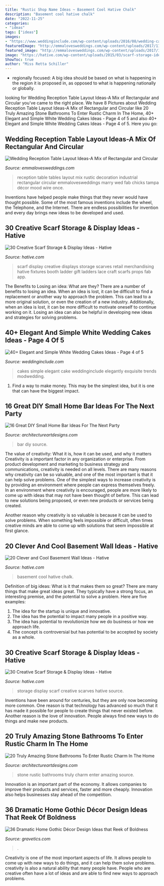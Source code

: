 ```yaml
---
title: "Rustic Shop Name Ideas ~ Basement Cool Hative Chalk"
description: "Basement cool hative chalk"
date: "2022-11-25"
categories:
- "ideas"
tags: ["ideas"]
images:
- "https://www.weddinginclude.com/wp-content/uploads/2016/08/wedding-cakes-2016.jpg"
featuredImage: "http://emmalovesweddings.com/wp-content/uploads/2017/11/rustic-industrial-wedding-reception-decoration-ideas.jpg"
featured_image: "http://emmalovesweddings.com/wp-content/uploads/2017/11/rustic-industrial-wedding-reception-decoration-ideas.jpg"
image: "https://hative.com/wp-content/uploads/2015/03/scarf-storage-ideas/18-creative-scarf-storage-and-display-ideas.jpg"
ShowToc: true
author: "Miss Retta Schiller"
---
```



- regionally focused: A big idea should be based on what is happening in the region it is proposed in, as opposed to what is happening nationally or globally.

	

		
looking for Wedding Reception Table Layout Ideas-A Mix of Rectangular and Circular you've came to the right place. We have 8 Pictures about Wedding Reception Table Layout Ideas-A Mix of Rectangular and Circular like 20 Truly Amazing Stone Bathrooms To Enter Rustic Charm In The Home, 40+ Elegant and Simple White Wedding Cakes Ideas - Page 4 of 5 and also 40+ Elegant and Simple White Wedding Cakes Ideas - Page 4 of 5. Here you go:
		
    
## Wedding Reception Table Layout Ideas-A Mix Of Rectangular And Circular

<img loading=lazy src="http://emmalovesweddings.com/wp-content/uploads/2017/11/rustic-industrial-wedding-reception-decoration-ideas.jpg" onerror="this.onerror=null;this.src='https://tse4.mm.bing.net/th?id=OIP.NZFRhTYpkJh0wIfGBHKurgHaLH&amp;pid=15.1';" alt="Wedding Reception Table Layout Ideas-A Mix of Rectangular and Circular">

_Source: emmalovesweddings.com_

>reception table tables layout mix rustic decoration industrial rectangular circular emmalovesweddings marry wed fab chicks tampa décor mood wire once. 

	

Inventions have helped people make things that they never would have thought possible. Some of the most famous inventions include the wheel, the Telephone, and the Internet. There are endless possibilities for invention and every day brings new ideas to be developed and used.

    
## 30 Creative Scarf Storage &amp; Display Ideas - Hative

<img loading=lazy src="https://hative.com/wp-content/uploads/2015/03/scarf-storage-ideas/18-creative-scarf-storage-and-display-ideas.jpg" onerror="this.onerror=null;this.src='https://tse4.mm.bing.net/th?id=OIP.c5J0HupbKDhjwNlEKR3-MwHaMY&amp;pid=15.1';" alt="30 Creative Scarf Storage &amp; Display Ideas - Hative">

_Source: hative.com_

>scarf display creative displays storage scarves retail merchandising hative fixtures booth ladder gift ladders lace craft scarfs props fab app. 

	

The Benefits to Losing an idea: What are they?
There are a number of benefits to losing an idea. When an idea is lost, it can be difficult to find a replacement or another way to approach the problem. This can lead to a more original solution, or even the creation of a new industry. Additionally, when an idea is lost, it can be more difficult to motivate oneself to continue working on it. Losing an idea can also be helpful in developing new ideas and strategies for solving problems.

    
## 40+ Elegant And Simple White Wedding Cakes Ideas - Page 4 Of 5

<img loading=lazy src="https://www.weddinginclude.com/wp-content/uploads/2016/08/wedding-cakes-2016.jpg" onerror="this.onerror=null;this.src='https://tse3.mm.bing.net/th?id=OIP.L0BvoaVidWqdmhxe-I5R-gHaLl&amp;pid=15.1';" alt="40+ Elegant and Simple White Wedding Cakes Ideas - Page 4 of 5">

_Source: weddinginclude.com_

>cakes simple elegant cake weddinginclude elegantly exquisite trends modwedding. 

	

1) Find a way to make money. This may be the simplest idea, but it is one that can have the biggest impact.

    
## 16 Great DIY Small Home Bar Ideas For The Next Party

<img loading=lazy src="https://www.architectureartdesigns.com/wp-content/uploads/2015/05/347.jpg" onerror="this.onerror=null;this.src='https://tse4.mm.bing.net/th?id=OIP.qTqZfqwmLmWmakzlwJCINQHaKA&amp;pid=15.1';" alt="16 Great DIY Small Home Bar Ideas For The Next Party">

_Source: architectureartdesigns.com_

>bar diy source. 

	

The value of creativity: What it is, how it can be used, and why it matters
Creativity is a important factor in any organization or enterprise. From product development and marketing to business strategy and communications, creativity is needed on all levels. There are many reasons why creativity can be so valuable, and one of the most important is that it can help solve problems.
One of the simplest ways to increase creativity is by providing an environment where people can express themselves freely. In an environment where creativity is encouraged, people are more likely to come up with ideas that may not have been thought of before. This can lead to new solutions being proposed, or even new products or services being created.

Another reason why creativity is so valuable is because it can be used to solve problems. When something feels impossible or difficult, often times creative minds are able to come up with solutions that seem impossible at first glance.

    
## 20 Clever And Cool Basement Wall Ideas - Hative

<img loading=lazy src="https://hative.com/wp-content/uploads/2014/05/basement-wall-ideas/17-chalk-wall-basement.jpg" onerror="this.onerror=null;this.src='https://tse1.mm.bing.net/th?id=OIP.XIAcBqTxaZNxCML3d3ajDwHaLH&amp;pid=15.1';" alt="20 Clever and Cool Basement Wall Ideas - Hative">

_Source: hative.com_

>basement cool hative chalk. 

	

Definition of big ideas: What is it that makes them so great?
There are many things that make great ideas great. They typically have a strong focus, an interesting premise, and the potential to solve a problem. Here are five examples:
1. The idea for the startup is unique and innovative.
2. The idea has the potential to impact many people in a positive way.
3. The idea has potential to revolutionize how we do business or how we approach life. 
4. The concept is controversial but has potential to be accepted by society as a whole. 

    
## 30 Creative Scarf Storage &amp; Display Ideas - Hative

<img loading=lazy src="https://hative.com/wp-content/uploads/2015/03/scarf-storage-ideas/7-creative-scarf-storage-and-display-ideas.jpg" onerror="this.onerror=null;this.src='https://tse1.mm.bing.net/th?id=OIP.l2aJPKQK8__Zzwv7XVX_gAHaLI&amp;pid=15.1';" alt="30 Creative Scarf Storage &amp; Display Ideas - Hative">

_Source: hative.com_

>storage display scarf creative scarves hative source. 

	

Inventions have been around for centuries, but they are only now becoming more common. One reason is that technology has advanced so much that it has made it possible for people to create things that never existed before. Another reason is the love of innovation. People always find new ways to do things and make new products.

    
## 20 Truly Amazing Stone Bathrooms To Enter Rustic Charm In The Home

<img loading=lazy src="https://www.architectureartdesigns.com/wp-content/uploads/2017/02/10-5.jpg" onerror="this.onerror=null;this.src='https://tse3.mm.bing.net/th?id=OIP.gbHlQ2tokmnYzO_C7uo4EgHaLH&amp;pid=15.1';" alt="20 Truly Amazing Stone Bathrooms To Enter Rustic Charm In The Home">

_Source: architectureartdesigns.com_

>stone rustic bathrooms truly charm enter amazing source. 

	

Innovation is an important part of the economy. It allows companies to improve their products and services, faster and more cheaply. Innovation also helps businesses stay ahead of the competition. 

    
## 36 Dramatic Home Gothic Décor Design Ideas That Reek Of Boldness

<img loading=lazy src="https://www.gravetics.com/wp-content/uploads/2017/08/Gothic-home-decor.jpg" onerror="this.onerror=null;this.src='https://tse1.mm.bing.net/th?id=OIP.FXOxx87xYosh9IYPAMRiYgHaN6&amp;pid=15.1';" alt="36 Dramatic Home Gothic Décor Design Ideas that Reek of Boldness">

_Source: gravetics.com_

>. 

	

Creativity is one of the most important aspects of life. It allows people to come up with new ways to do things, and it can help them solve problems. creativity is also a natural ability that many people have. People who are creative often have a lot of ideas and are able to find new ways to approach problems.

